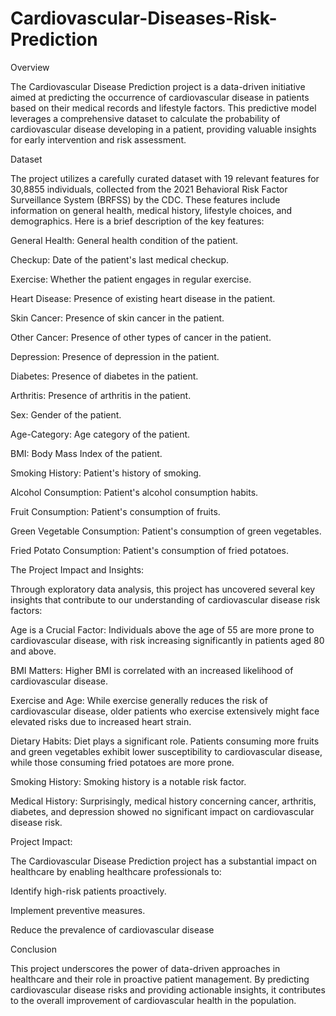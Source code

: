 # Cardiovascular-Diseases-Risk-Prediction

Overview 

The Cardiovascular Disease Prediction project is a data-driven initiative aimed at predicting the occurrence of cardiovascular disease in patients based on their medical records and lifestyle factors. This predictive model leverages a comprehensive dataset to calculate the probability of cardiovascular disease developing in a patient, providing valuable insights for early intervention and risk assessment.

Dataset

The project utilizes a carefully curated dataset with 19 relevant features for 30,8855 individuals, collected from the 2021 Behavioral Risk Factor Surveillance System (BRFSS) by the CDC. These features include information on general health, medical history, lifestyle choices, and demographics. Here is a brief description of the key features:

General Health: General health condition of the patient.

Checkup: Date of the patient's last medical checkup.

Exercise: Whether the patient engages in regular exercise.

Heart Disease: Presence of existing heart disease in the patient.

Skin Cancer: Presence of skin cancer in the patient.

Other Cancer: Presence of other types of cancer in the patient.

Depression: Presence of depression in the patient.

Diabetes: Presence of diabetes in the patient.

Arthritis: Presence of arthritis in the patient.

Sex: Gender of the patient.

Age-Category: Age category of the patient.

BMI: Body Mass Index of the patient.

Smoking History: Patient's history of smoking.

Alcohol Consumption: Patient's alcohol consumption habits.

Fruit Consumption: Patient's consumption of fruits.

Green Vegetable Consumption: Patient's consumption of green vegetables.

Fried Potato Consumption: Patient's consumption of fried potatoes.

The Project Impact and Insights:

Through exploratory data analysis, this project has uncovered several key insights that contribute to our understanding of cardiovascular disease risk factors:

Age is a Crucial Factor: Individuals above the age of 55 are more prone to cardiovascular disease, with risk increasing significantly in patients aged 80 and above.

BMI Matters: Higher BMI is correlated with an increased likelihood of cardiovascular disease.

Exercise and Age: While exercise generally reduces the risk of cardiovascular disease, older patients who exercise extensively might face elevated risks due to increased heart strain.

Dietary Habits: Diet plays a significant role. Patients consuming more fruits and green vegetables exhibit lower susceptibility to cardiovascular disease, while those consuming fried potatoes are more prone.

Smoking History: Smoking history is a notable risk factor.

Medical History: Surprisingly, medical history concerning cancer, arthritis, diabetes, and depression showed no significant impact on cardiovascular disease risk.

Project Impact:

The Cardiovascular Disease Prediction project has a substantial impact on healthcare by enabling healthcare professionals to:

Identify high-risk patients proactively.

Implement preventive measures.

Reduce the prevalence of cardiovascular disease

Conclusion

This project underscores the power of data-driven approaches in healthcare and their role in proactive patient management. By predicting cardiovascular disease risks and providing actionable insights, it contributes to the overall improvement of cardiovascular health in the population.





